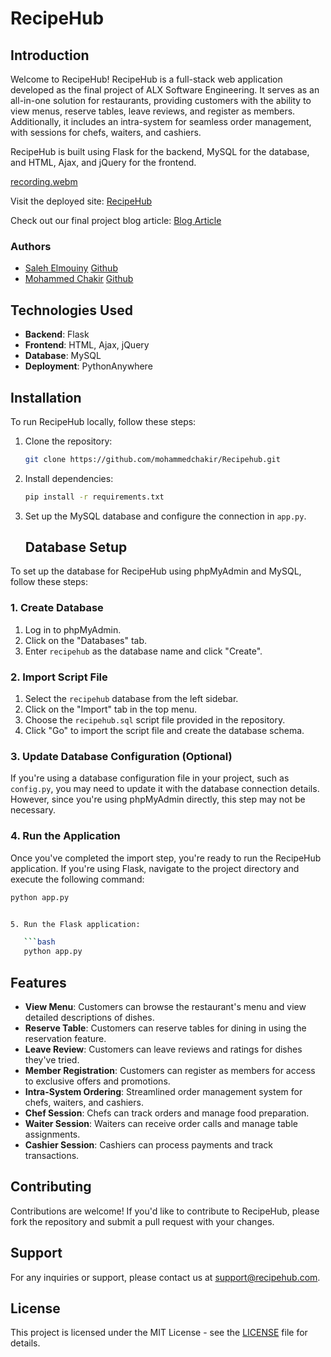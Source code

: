 # RecipeHub


## Introduction

Welcome to RecipeHub! RecipeHub is a full-stack web application developed as the final project of ALX Software Engineering. It serves as an all-in-one solution for restaurants, providing customers with the ability to view menus, reserve tables, leave reviews, and register as members. Additionally, it includes an intra-system for seamless order management, with sessions for chefs, waiters, and cashiers.

RecipeHub is built using Flask for the backend, MySQL for the database, and HTML, Ajax, and jQuery for the frontend.

[recording.webm](https://github.com/mohammedchakir/Recipehub/assets/36488900/9781499f-c242-4ee6-8848-ff7f1a4d8943)

Visit the deployed site: [RecipeHub](https://reciphub.pythonanywhere.com/)


Check out our final project blog article: [Blog Article](https://www.blogger.com/blog/post/edit/preview/3322922446122045835/1015185131249697797)

### Authors

- [Saleh Elmouiny](https://www.linkedin.com/in/saleh-elmouiny/) [Github](https://github.com/Elmouinysaleh)
- [Mohammed Chakir](https://www.linkedin.com/in/mohammedchakir/) [Github](https://github.com/mohammedchakir)

## Technologies Used

- **Backend**: Flask
- **Frontend**: HTML, Ajax, jQuery
- **Database**: MySQL
- **Deployment**: PythonAnywhere

## Installation

To run RecipeHub locally, follow these steps:

1. Clone the repository:

   ```bash
   git clone https://github.com/mohammedchakir/Recipehub.git
   ```

2. Install dependencies:

   ```bash
   pip install -r requirements.txt
   ```

3. Set up the MySQL database and configure the connection in `app.py`.
   ## Database Setup

To set up the database for RecipeHub using phpMyAdmin and MySQL, follow these steps:

### 1. Create Database

1. Log in to phpMyAdmin.
2. Click on the "Databases" tab.
3. Enter `recipehub` as the database name and click "Create".

### 2. Import Script File

1. Select the `recipehub` database from the left sidebar.
2. Click on the "Import" tab in the top menu.
3. Choose the `recipehub.sql` script file provided in the repository.
4. Click "Go" to import the script file and create the database schema.

### 3. Update Database Configuration (Optional)

If you're using a database configuration file in your project, such as `config.py`, you may need to update it with the database connection details. However, since you're using phpMyAdmin directly, this step may not be necessary.

### 4. Run the Application

Once you've completed the import step, you're ready to run the RecipeHub application. If you're using Flask, navigate to the project directory and execute the following command:

```bash
python app.py


5. Run the Flask application:

   ```bash
   python app.py
   ```

## Features

- **View Menu**: Customers can browse the restaurant's menu and view detailed descriptions of dishes.
- **Reserve Table**: Customers can reserve tables for dining in using the reservation feature.
- **Leave Review**: Customers can leave reviews and ratings for dishes they've tried.
- **Member Registration**: Customers can register as members for access to exclusive offers and promotions.
- **Intra-System Ordering**: Streamlined order management system for chefs, waiters, and cashiers.
- **Chef Session**: Chefs can track orders and manage food preparation.
- **Waiter Session**: Waiters can receive order calls and manage table assignments.
- **Cashier Session**: Cashiers can process payments and track transactions.

## Contributing

Contributions are welcome! If you'd like to contribute to RecipeHub, please fork the repository and submit a pull request with your changes.


## Support

For any inquiries or support, please contact us at support@recipehub.com.

## License

This project is licensed under the MIT License - see the [LICENSE](LICENSE) file for details.
